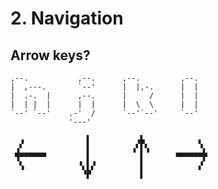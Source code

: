 
#	2. Navigation
##	   Arrow keys?

    ,--.           ,--.      ,--.         ,--.
    |  ,---.       `--'      |  |,-.      |  |
    |  .-.  |      ,--.      |     /      |  |
    |  | |  |      |  |      |  \  \      |  |
    `--' `--'    .-'  /      `--'`--'     `--'
                 '---'

      ▗              ▌          ▗▙            ▖ 
     ▗▘              ▌         ▗▘▌▚           ▝▖
     ▜▀▀▀▀▀▀         ▌           ▌       ▀▀▀▀▀▀▛
      ▚            ▝▖▌▞          ▌            ▞ 
                    ▝▛           ▌              

